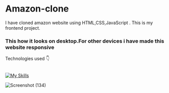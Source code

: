 # Amazon-clone
I have cloned amazon website using HTML,CSS,JavaScript . This is my frontend project.<br>

<h3>This how it looks on desktop.For other devices i have made this website responsive</h3>
Technologies used 👇<br>
<br>

[![My Skills](https://skillicons.dev/icons?i=html,css,js)](https://skillicons.dev)

![Screenshot (134)](https://github.com/biki08089/Amazon-clone-Bikash/assets/123112453/f2e38792-e43e-4093-83c5-700fc44b307c)
